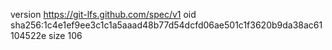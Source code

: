 version https://git-lfs.github.com/spec/v1
oid sha256:1c4e1ef9ee3c1c1a5aaad48b77d54dcfd06ae501c1f3620b9da38ac61104522e
size 106
